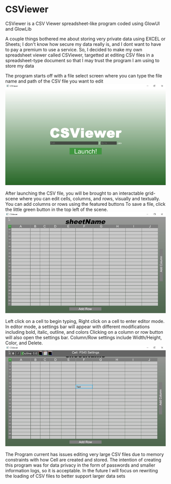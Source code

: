 # CSViewer
CSViewer is a CSV Viewer spreadsheet-like program coded using GlowUI and GlowLib

A couple things bothered me about storing very private data using EXCEL or Sheets; I don't know how secure my data really is, and I dont want to have to pay a premium to use a service.
So, I decided to make my own spreadsheet viewer called CSViewer, targetted at editing CSV files in a spreadsheet-type document so that I may trust the program I am using to store my data

The program starts off with a file select screen where you can type the file name and path of the CSV file you want to edit
![Screenshot](img/title.jpg)

After launching the CSV file, you will be brought to an interactable grid-scene where you can edit cells, columns, and rows, visually and textually.
You can add columns or rows using the featured buttons
To save a file, click the little green button in the top left of the scene.
![Screenshot](img/editor.jpg)

Left click on a cell to begin typing, Right click on a cell to enter editor mode. In editor mode, a settings bar will appear with different modifications including bold, italic, outline, and colors
Clicking on a column or row button will also open the settings bar. Column/Row settings include Width/Height, Color, and Delete.
![Screenshot](img/settings.jpg)


The Program current has issues editing very large CSV files due to memory constraints with how Cell are created and stored. The intention of creating this program was for data privacy in the form of passwords and smaller information logs, so it is acceptable. In the future I will focus on rewriting the loading of CSV files to better support larger data sets
